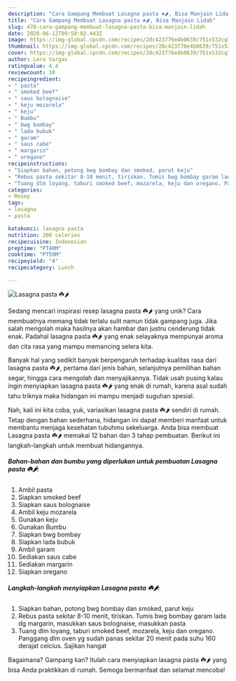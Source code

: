 ```yaml
---
description: "Cara Gampang Membuat Lasagna pasta ☘️🌶, Bisa Manjain Lidah"
title: "Cara Gampang Membuat Lasagna pasta ☘️🌶, Bisa Manjain Lidah"
slug: 478-cara-gampang-membuat-lasagna-pasta-bisa-manjain-lidah
date: 2020-06-12T09:58:02.443Z
image: https://img-global.cpcdn.com/recipes/28c423776e4b0639/751x532cq70/lasagna-pasta-☘️🌶-foto-resep-utama.jpg
thumbnail: https://img-global.cpcdn.com/recipes/28c423776e4b0639/751x532cq70/lasagna-pasta-☘️🌶-foto-resep-utama.jpg
cover: https://img-global.cpcdn.com/recipes/28c423776e4b0639/751x532cq70/lasagna-pasta-☘️🌶-foto-resep-utama.jpg
author: Lora Vargas
ratingvalue: 4.4
reviewcount: 10
recipeingredient:
- " pasta"
- " smoked beef"
- " saus bolognaise"
- " keju mozarela"
- " keju"
- " Bumbu"
- " bwg bombay"
- " lada bubuk"
- " garam"
- " saus cabe"
- " margarin"
- " oregano"
recipeinstructions:
- "Siapkan bahan, potong bwg bombay dan smoked, parut keju"
- "Rebus pasta sekitar 8-10 menit, tiriskan. Tumis bwg bombay garam lada dg margarin, masukkan saus bolognaise, masukkan pasta"
- "Tuang dlm loyang, taburi smoked beef, mozarela, keju dan oregano. Panggang dlm oven yg sudah panas sekitar 20 menit pada suhu 160 derajat celcius. Sajikan hangat"
categories:
- Resep
tags:
- lasagna
- pasta

katakunci: lasagna pasta 
nutrition: 200 calories
recipecuisine: Indonesian
preptime: "PT40M"
cooktime: "PT59M"
recipeyield: "4"
recipecategory: Lunch

---
```



![Lasagna pasta ☘️🌶](https://img-global.cpcdn.com/recipes/28c423776e4b0639/751x532cq70/lasagna-pasta-☘️🌶-foto-resep-utama.jpg)

Sedang mencari inspirasi resep lasagna pasta ☘️🌶 yang unik? Cara membuatnya memang tidak terlalu sulit namun tidak gampang juga. Jika salah mengolah maka hasilnya akan hambar dan justru cenderung tidak enak. Padahal lasagna pasta ☘️🌶 yang enak selayaknya mempunyai aroma dan cita rasa yang mampu memancing selera kita.

Banyak hal yang sedikit banyak berpengaruh terhadap kualitas rasa dari lasagna pasta ☘️🌶, pertama dari jenis bahan, selanjutnya pemilihan bahan segar, hingga cara mengolah dan menyajikannya. Tidak usah pusing kalau ingin menyiapkan lasagna pasta ☘️🌶 yang enak di rumah, karena asal sudah tahu triknya maka hidangan ini mampu menjadi suguhan spesial.




Nah, kali ini kita coba, yuk, variasikan lasagna pasta ☘️🌶 sendiri di rumah. Tetap dengan bahan sederhana, hidangan ini dapat memberi manfaat untuk membantu menjaga kesehatan tubuhmu sekeluarga. Anda bisa membuat Lasagna pasta ☘️🌶 memakai 12 bahan dan 3 tahap pembuatan. Berikut ini langkah-langkah untuk membuat hidangannya.

<!--inarticleads1-->

##### Bahan-bahan dan bumbu yang diperlukan untuk pembuatan Lasagna pasta ☘️🌶:

1. Ambil  pasta
1. Siapkan  smoked beef
1. Siapkan  saus bolognaise
1. Ambil  keju mozarela
1. Gunakan  keju
1. Gunakan  Bumbu
1. Siapkan  bwg bombay
1. Siapkan  lada bubuk
1. Ambil  garam
1. Sediakan  saus cabe
1. Sediakan  margarin
1. Siapkan  oregano




<!--inarticleads2-->

##### Langkah-langkah menyiapkan Lasagna pasta ☘️🌶:

1. Siapkan bahan, potong bwg bombay dan smoked, parut keju
1. Rebus pasta sekitar 8-10 menit, tiriskan. Tumis bwg bombay garam lada dg margarin, masukkan saus bolognaise, masukkan pasta
1. Tuang dlm loyang, taburi smoked beef, mozarela, keju dan oregano. Panggang dlm oven yg sudah panas sekitar 20 menit pada suhu 160 derajat celcius. Sajikan hangat




Bagaimana? Gampang kan? Itulah cara menyiapkan lasagna pasta ☘️🌶 yang bisa Anda praktikkan di rumah. Semoga bermanfaat dan selamat mencoba!
